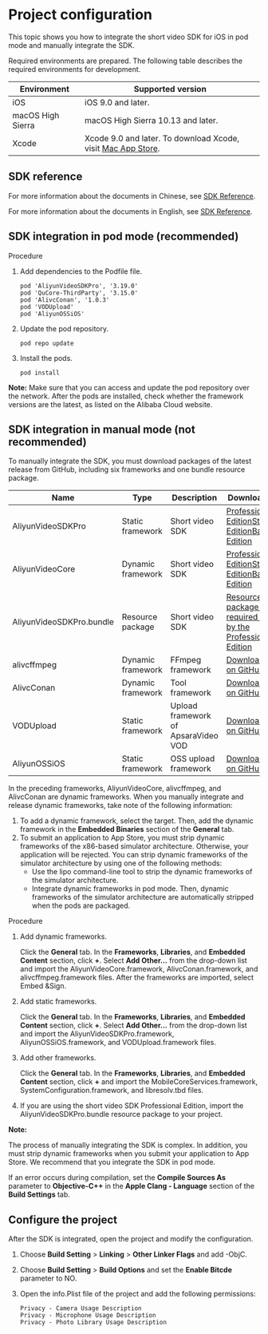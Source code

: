 # Project configuration

This topic shows you how to integrate the short video SDK for iOS in pod mode and manually integrate the SDK.

Required environments are prepared. The following table describes the required environments for development.

|Environment|Supported version|
|-----------|-----------------|
|iOS|iOS 9.0 and later.|
|macOS High Sierra|macOS High Sierra 10.13 and later.|
|Xcode|Xcode 9.0 and later. To download Xcode, visit [Mac App Store](https://apps.apple.com/cn/app/xcode/id497799835?mt=12).|

## SDK reference

For more information about the documents in Chinese, see [SDK Reference](https://alivc-demo-cms.alicdn.com/versionProduct/doc/shortVideo/iOS_cn/index.html).

For more information about the documents in English, see [SDK Reference](https://alivc-demo-cms.alicdn.com/versionProduct/doc/shortVideo/iOS_en/index.html).

## SDK integration in pod mode \(recommended\)

Procedure

1.  Add dependencies to the Podfile file.

    ```
    pod 'AliyunVideoSDKPro', '3.19.0'
    pod 'QuCore-ThirdParty', '3.15.0'
    pod 'AlivcConan', '1.0.3'
    pod 'VODUpload'
    pod 'AliyunOSSiOS'
    ```

2.  Update the pod repository.

    ```
    pod repo update
    ```

3.  Install the pods.

    ```
    pod install
    ```


**Note:** Make sure that you can access and update the pod repository over the network. After the pods are installed, check whether the framework versions are the latest, as listed on the Alibaba Cloud website.

## SDK integration in manual mode \(not recommended\)

To manually integrate the SDK, you must download packages of the latest release from GitHub, including six frameworks and one bundle resource package.

|Name|Type|Description|Download URL|
|----|----|-----------|------------|
|AliyunVideoSDKPro|Static framework|Short video SDK|[Professional Edition](https://github.com/aliyunvideo/AliyunVideoSDKPro/releases)[Standard Edition](https://github.com/aliyunvideo/AliyunVideoSDKStd/releases)[Basic Edition](https://github.com/aliyunvideo/AliyunVideoSDKBasic/releases)|
|AliyunVideoCore|Dynamic framework|Short video SDK|[Professional Edition](https://github.com/aliyunvideo/AliyunVideoSDKPro/releases)[Standard Edition](https://github.com/aliyunvideo/AliyunVideoSDKStd/releases)[Basic Edition](https://github.com/aliyunvideo/AliyunVideoSDKBasic/releases)|
|AliyunVideoSDKPro.bundle|Resource package|Short video SDK|[Resource package that is required only by the Professional Edition](https://github.com/aliyunvideo/AliyunVideoSDKPro/releases)|
|alivcffmpeg|Dynamic framework|FFmpeg framework|[Download URL on GitHub](https://github.com/aliyunvideo/QuCore-ThirdParty/releases)|
|AlivcConan|Dynamic framework|Tool framework|[Download URL on GitHub](https://github.com/aliyunvideo/AlivcConanSDK/releases)|
|VODUpload|Static framework|Upload framework of ApsaraVideo VOD|[Download URL on GitHub](https://github.com/aliyunvideo/VODUpload/releases)|
|AliyunOSSiOS|Static framework|OSS upload framework|[Download URL on GitHub](https://github.com/aliyun/aliyun-oss-ios-sdk/releases)|

In the preceding frameworks, AliyunVideoCore, alivcffmpeg, and AlivcConan are dynamic frameworks. When you manually integrate and release dynamic frameworks, take note of the following information:

1.  To add a dynamic framework, select the target. Then, add the dynamic framework in the **Embedded Binaries** section of the **General** tab.
2.  To submit an application to App Store, you must strip dynamic frameworks of the x86-based simulator architecture. Otherwise, your application will be rejected. You can strip dynamic frameworks of the simulator architecture by using one of the following methods:
    -   Use the lipo command-line tool to strip the dynamic frameworks of the simulator architecture.
    -   Integrate dynamic frameworks in pod mode. Then, dynamic frameworks of the simulator architecture are automatically stripped when the pods are packaged.

Procedure

1.  Add dynamic frameworks.

    Click the **General** tab. In the **Frameworks**, **Libraries**, and **Embedded Content** section, click **+**. Select **Add Other...** from the drop-down list and import the AliyunVideoCore.framework, AlivcConan.framework, and alivcffmpeg.framework files. After the frameworks are imported, select Embed &Sign.

2.  Add static frameworks.

    Click the **General** tab. In the **Frameworks**, **Libraries**, and **Embedded Content** section, click **+**. Select **Add Other...** from the drop-down list and import the AliyunVideoSDKPro.framework, AliyunOSSiOS.framework, and VODUpload.framework files.

3.  Add other frameworks.

    Click the **General** tab. In the **Frameworks**, **Libraries**, and **Embedded Content** section, click **+** and import the MobileCoreServices.framework, SystemConfiguration.framework, and libresolv.tbd files.

4.  If you are using the short video SDK Professional Edition, import the AliyunVideoSDKPro.bundle resource package to your project.


**Note:**

The process of manually integrating the SDK is complex. In addition, you must strip dynamic frameworks when you submit your application to App Store. We recommend that you integrate the SDK in pod mode.

If an error occurs during compilation, set the **Compile Sources As** parameter to **Objective-C++** in the **Apple Clang - Language** section of the **Build Settings** tab.

## Configure the project

After the SDK is integrated, open the project and modify the configuration.

1.  Choose **Build Setting** \> **Linking** \> **Other Linker Flags** and add -ObjC.

2.  Choose **Build Setting** \> **Build Options** and set the **Enable Bitcde** parameter to NO.

3.  Open the info.Plist file of the project and add the following permissions:

    ```
    Privacy - Camera Usage Description
    Privacy - Microphone Usage Description
    Privacy - Photo Library Usage Description
    ```


